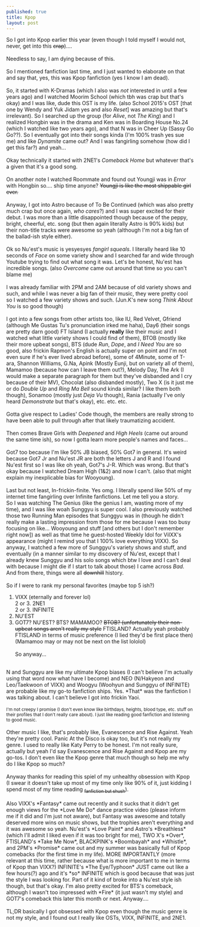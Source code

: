 ```yaml
---
published: true
title: Kpop
layout: post
---
```

So I got into Kpop earlier this year (even though I told myself I would not, never, get into this <strike>crap</strike>)....
<br/><br/>
Needless to say, I am dying because of this.
<br/><br/>
So I mentioned fanfiction last time, and I just wanted to elaborate on that and say that, yes, this was Kpop fanfiction (yes I know I am dead).
<br/><br/>
So, it started with K-Dramas (which I also was <i>not</i> interested in until a few years ago) and I watched Moorim School (which tbh was crap but that's okay) and I was like, dude this OST is my life. (also School 2015's OST [that one by Wendy and Yuk Jidam yes and also *Reset*] was amazing but that's irrelevant). So I searched up the group (for *Alive*, not *The King*) and I realized Hongbin was in the drama and Ken was in Boarding House No.24 (which I watched like two years ago), and that N was in Cheer Up (Sassy Go Go??). So I eventually got into their songs kinda (I'm 100% trash yes sue me) and like *Dynamite* came out? And I was fangirling somehow (how did I get this far?) and yeah...
<br/><br/>
Okay technically it started with 2NE1's *Comeback Home* but whatever that's a given that it's a good song.
<br/><br/>
On another note I watched Roommate and found out Youngji was in *Error* with Hongbin so.... ship time anyone? <strike>Youngji is like the most shippable girl ever.</strike>
<br/><br/>
Anyway, I got into Astro because of To Be Continued (which was also pretty much crap but once again, *who cares*?) and I was super excited for their debut. I was more than a little disappointed though because of the peppy, bright, cheerful, etc. song (but then again literally Astro is 90% kids) but their non-title tracks were awesome so yeah (although I'm not a big fan of the ballad-ish style either).
<br/><br/>
Ok so Nu'est's music is yesyesyes *fangirl squeals*. I literally heard like 10 seconds of *Face* on some variety show and I searched far and wide through Youtube trying to find out what song it was. Let's be honest, Nu'est has incredible songs. (also *Overcome* came out around that time so you can't blame me)
<br/><br/>
I was already familiar with 2PM and 2AM because of old variety shows and such, and while I was never a big fan of their music, they were pretty cool so I watched a few variety shows and such. (Jun.K's new song *Think About You* is so good though)
<br/><br/>
I got into a few songs from other artists too, like IU, Red Velvet, Gfriend (although Me Gustas Tu's pronunciation irked me haha), Day6 (their songs are pretty darn good) FT Island (I actually **really** like their music and I watched what little variety shows I could find of them), BTOB (mostly like their more upbeat songs), BTS (dude *Run*, *Dope*, and *I Need You* are so good, also frickin Rapmon's English is actually super on point and I'm not even sure if he's ever lived abroad before), some of 4Minute, some of T-ara, Shannon Williams, G.Na, Apink (Mostly Eunji, but on variety all of them), Mamamoo (because how can I leave them out?), Melody Day, The Ark (I would make a separate paragraph for them but they've disbanded and I cry because of their MV), Chocolat (also disbanded mostly), Two X (is it just me or do *Double Up* and *Ring Ma Bell* sound kinda similar? I like them both though), Sonamoo (mostly just *Deja Vu* though), Rania (actually I've only heard *Demonstrate* but that's okay), etc. etc. etc.
<br/><br/>
Gotta give respect to Ladies' Code though, the members are really strong to have been able to pull through after that likely traumatizing accident.
<br/><br/>
Then comes Brave Girls with *Deepened* and *High Heels* (came out around the same time ish), so now I gotta learn more people's names and faces...
<br/><br/>
Got7 too because I'm like 50% JB biased, 50% Got7 in general. It's weird because Got7 Jr and Nu'est JR are both the letters J and R and I found Nu'est first so I was like oh yeah, Got7's J-R. Which was wrong. But that's okay because I watched Dream High (1&2) and now I can't. (also that might explain my inexplicable bias for Wooyoung).
<br/><br/>
Last but not least, In-frickin-finite. Yes omg. I literally spend like 50% of my internet time fangirling over Infinite fanfictions. Let me tell you a story.
<br/>
So I was watching The Genius (like the genius I am, wasting more of my time), and I was like woah Sunggyu is super cool. I also previously watched those two Running Man episodes that Sunggyu was in (though he didn't really make a lasting impression from those for me because I was too busy focusing on like... Wooyoung and stuff [and others but I don't remember right now]) as well as that time he guest-hosted Weekly Idol for ViIXX's appearance (might I remind you that I 100% love everything VIXX). So anyway, I watched a few more of Sunggyu's variety shows and stuff, and eventually (in a manner similar to my discovery of Nu'est, except that I already knew Sunggyu and his solo songs which btw I love and I can't deal with because I might die if I start to talk about those) I came across *Bad*. And from there, things were all <strike>downhill</strike> history.
<br/><br/>
So if I were to rank my personal favorites (maybe top 5 ish?) <br/>
1. VIXX (eternally and forever lol) <br/>
2 or 3. 2NE1 <br/>
2 or 3. INFINITE <br/>
4. NU'EST <br/>
5. GOT7? NU'EST? BTS? MAMAMOO? <strike>BTOB? (unfortunately their non-upbeat songs aren't really my style</strike> FTISLAND? Actually yeah probably FTISLAND in terms of music preference (I lied they'd be first place then) <br/>
(Mamamoo may or may not be next on the list lololol)
<br/><br/>
So anyway...
<br/>
N and Sunggyu are like my ultimate Kpop biases (I can't believe I'm actually using that word now what have I become) and NEO (N/Hakyeon and Leo/Taekwoon of VIXX) and Woogyu (Woohyun and Sunggyu of INFINITE) are probable like my go-to fanfiction ships. Yes. *That* was the fanfiction I was talking about. I can't believe I got into frickin Yaoi.
<br/><br/>
<sub>I'm not creepy I promise (I don't even know like birthdays, heights, blood type, etc. stuff on their profiles that I don't really care about). I just like reading good fanfiction and listening to good music.</sub>
<br/><br/>
Other music I like, that's probably like, Evanescence and Rise Against. Yeah they're pretty cool. Panic At the Disco is okay too, but it's not really my genre. I used to really like Katy Perry to be honest. I'm not really sure, actually but yeah I'd say Evanescence and Rise Against and Kpop are my go-tos. I don't even like the Kpop genre that much though so help me why do I like Kpop so much?
<br/><br/>
Anyway thanks for reading this spiel of my unhealthy obsession with Kpop (I swear it doesn't take up most of my time only like 90% of it, just kidding I spend most of my time reading <strike><sub>fanfiction but shush</sub></strike>).
<br/><br/>
Also VIXX's *Fantasy* came out recently and it sucks that it didn't get enough views for the *Love Me Do* dance practice video (please inform me if it did and I'm just not aware), but Fantasy was awesome and totally deserved more wins on music shows, but the trophies aren't everything and it was awesome so yeah. Nu'est's *Love Paint* and Astro's *Breathless* (which I'll admit I liked even if it was too bright for me), TWO X's *Over*, FTISLAND's *Take Me Now*, BLACKPINK's *Boombayah* and *Whistle*, and 2PM's *Promise* came out and my summer was basically full of Kpop comebacks (for the first time in my life). MORE IMPORTANTLY (more relevant at this time, rather because what is more important to me in terms of Kpop than VIXX?) INFINITE's *The Eye/Typhoon* JUST came out like a few hours(?) ago and it's *so* INFINITE which is good because that was just the style I was looking for. Part of it kind of broke into a Nu'est style ish though, but that's okay. I'm also pretty excited for BTS's comeback, although I wasn't too impressed with *Fire* (it just wasn't my style) and GOT7's comeback this later this month or next. Anyway....
<br/><br/>
TL;DR basically I got obsessed with Kpop even though the music genre is not my style, and I found out I really like OSTs, VIXX, INFINITE, and 2NE1.